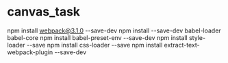 # canvas_task
npm install webpack@3.1.0 --save-dev
npm install --save-dev babel-loader babel-core
npm install babel-preset-env --save-dev
npm install style-loader --save
npm install css-loader --save
npm install extract-text-webpack-plugin --save-dev
